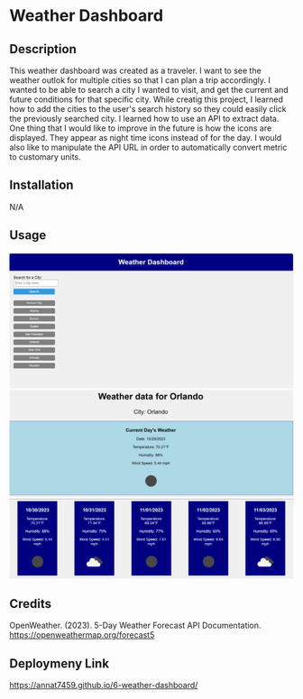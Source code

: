 # Weather Dashboard

## Description
This weather dashboard was created as a traveler. I want to see the weather outlok for multiple cities so that I can plan a trip accordingly. I wanted to be able to search a city I wanted to visit, and get the current and future conditions for that specific city. While creatig this project, I learned how to add the cities to the user's search history so they could easily click the previously searched city. I learned how to use an API to extract data. One thing that I would like to improve in the future is how the icons are displayed. They appear as night time icons instead of for the day. I would also like to manipulate the API URL in order to automatically convert metric to customary units. 

## Installation
N/A

## Usage

![alt text](./assets/images/Screenshot%202023-10-29%20223549.png)
![alt text](./assets/images/Screenshot%202023-10-29%20223702.png)
![alt text](./assets/images/Screenshot%202023-10-29%20223734.png)

## Credits
OpenWeather. (2023). 5-Day Weather Forecast API Documentation. https://openweathermap.org/forecast5

## Deploymeny Link
https://annat7459.github.io/6-weather-dashboard/
